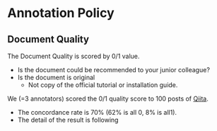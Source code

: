 # Annotation Policy

## Document Quality

The Document Quality is scored by 0/1 value. 

* Is the document could be recommended to your junior colleague?
* Is the document is original
  * Not copy of the official tutorial or installation guide.

We (=3 annotators) scored the 0/1 quality score to 100 posts of [Qiita](http://qiita.com/).

* The concordance rate is 70% (62% is all 0, 8% is all1).
* The detail of the result is following

